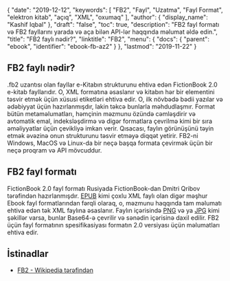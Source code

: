 {
  "date": "2019-12-12",
  "keywords": [
"FB2",
"Fayl",
"Uzatma",
"Fayl Format",
"elektron kitab",
"açıq",
"XML",
"oxumaq"
],
  "author": {
    "display_name": "Kashif Iqbal"
},
  "draft": "false",
  "toc": true,
  "description": "FB2 fayl formatı və FB2 fayllarını yarada və aça bilən API-lər haqqında məlumat əldə edin.",
  "title": "FB2 faylı nədir?",
  "linktitle": "FB2",
  "menu": {
    "docs": {
      "parent": "ebook",
      "identifier": "ebook-fb-az2"
}
},
  "lastmod": "2019-11-22"
}

## FB2 faylı nədir?

.fb2 uzantısı olan fayllar e-Kitabın strukturunu ehtiva edən FictionBook 2.0 e-kitab fayllarıdır. O, XML formatına əsaslanır və kitabın hər bir elementini təsvir etmək üçün xüsusi etiketləri ehtiva edir. O, ilk növbədə bədii yazılar və ədəbiyyat üçün hazırlanmışdır, lakin təkcə bunlarla məhdudlaşmır. Format bütün metaməlumatları, həmçinin məzmunu özündə cəmləşdirir və avtomatik emal, indeksləşdirmə və digər formatlara çevrilmə kimi bir sıra əməliyyatlar üçün çevikliyə imkan verir. Qısacası, faylın görünüşünü təyin etmək əvəzinə onun strukturunu təsvir etməyə diqqət yetirir. FB2-ni Windows, MacOS və Linux-da bir neçə başqa formata çevirmək üçün bir neçə proqram və API mövcuddur.

## FB2 fayl formatı

FictionBook 2.0 fayl formatı Rusiyada FictionBook-dan Dmitri Qribov tərəfindən hazırlanmışdır. [EPUB](/ebook/epub/) kimi çoxlu XML faylı olan digər məşhur Ebook fayl formatlarından fərqli olaraq, o, məzmunu haqqında tam məlumatı ehtiva edən tək XML faylına əsaslanır. Faylın içərisində [PNG](/image/png/) və ya [JPG](/image/jpeg/) kimi şəkillər varsa, bunlar Base64-ə çevrilir və sənədin içərisinə daxil edilir. FB2 üçün fayl formatının spesifikasiyası formatın 2.0 versiyası üçün məlumatları ehtiva edir.

## İstinadlar ##

* [FB2 - Wikipedia tərəfindən](https://en.wikipedia.org/wiki/FictionBook)


